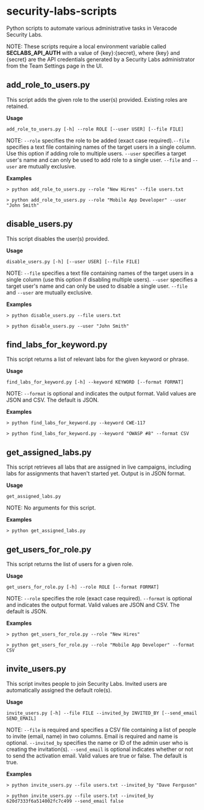 # security-labs-scripts #
Python scripts to automate various administrative tasks in Veracode Security Labs.

NOTE: These scripts require a local environment variable called **SECLABS_API_AUTH** with a value of {key}:{secret}, where {key} and {secret} are the API credentials generated by a Security Labs administrator from the Team Settings page in the UI.

## add_role_to_users.py ##
This script adds the given role to the user(s) provided. Existing roles are retained.

**Usage**

`add_role_to_users.py [-h] --role ROLE [--user USER] [--file FILE]`

NOTE: ```--role``` specifies the role to be added (exact case required).```--file``` specifies a text file containing names of the target users in a single column. Use this option if adding role to multiple users. ```--user``` specifies a target user's name and can only be used to add role to a single user. ```--file``` and ```--user``` are mutually exclusive. 

**Examples**
```
> python add_role_to_users.py --role "New Hires" --file users.txt

> python add_role_to_users.py --role "Mobile App Developer" --user "John Smith"
```

## disable_users.py ##
This script disables the user(s) provided.

**Usage**

`disable_users.py [-h] [--user USER] [--file FILE]`

NOTE: ```--file``` specifies a text file containing names of the target users in a single column (use this option if disabling multiple users). ```--user``` specifies a target user's name and can only be used to disable a single user. ```--file``` and ```--user``` are mutually exclusive.  

**Examples**
```
> python disable_users.py --file users.txt

> python disable_users.py --user "John Smith"
```

## find_labs_for_keyword.py ##
This script returns a list of relevant labs for the given keyword or phrase.

**Usage**

`find_labs_for_keyword.py [-h] --keyword KEYWORD [--format FORMAT]`

NOTE: ```--format``` is optional and indicates the output format. Valid values are JSON and CSV. The default is JSON.

**Examples**
```
> python find_labs_for_keyword.py --keyword CWE-117

> python find_labs_for_keyword.py --keyword "OWASP #8" --format CSV
```

## get_assigned_labs.py ##
This script retrieves all labs that are assigned in live campaigns, including labs for assignments that haven't started yet. Output is in JSON format.

**Usage**

`get_assigned_labs.py`

NOTE: No arguments for this script.

**Examples**
```
> python get_assigned_labs.py
```

## get_users_for_role.py ##
This script returns the list of users for a given role.

**Usage**

`get_users_for_role.py [-h] --role ROLE [--format FORMAT]`

NOTE: ```--role``` specifies the role (exact case required). ```--format``` is optional and indicates the output format. Valid values are JSON and CSV. The default is JSON.

**Examples**
```
> python get_users_for_role.py --role "New Hires"

> python get_users_for_role.py --role "Mobile App Developer" --format CSV
```

## invite_users.py ##
This script invites people to join Security Labs. Invited users are automatically assigned the default role(s).

**Usage**

`invite_users.py [-h] --file FILE --invited_by INVITED_BY [--send_email SEND_EMAIL]`

NOTE: ```--file``` is required and specifies a CSV file containing a list of people to invite (email, name) in two columns. Email is required and name is optional. ```--invited_by``` specifies the name or ID of the admin user who is creating the invitation(s). ```--send_email``` is optional indicates whether or not to send the activation email. Valid values are true or false. The default is true.

**Examples**
```
> python invite_users.py --file users.txt --invited_by "Dave Ferguson"

> python invite_users.py --file users.txt --invited_by 620d7333f6a514002fc7c499 --send_email false
```
